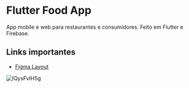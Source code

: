 # Flutter Food App

App mobile e web para restaurantes e consumidores.
Feito em Flutter e Firebase.

## Links importantes
- [Figma Layout](https://www.figma.com/file/HKeAc9kc7WUeR2TB2pRQiU/IA-Card-FATEC?node-id=0%3A1)



![lQysFvIH5g](https://user-images.githubusercontent.com/20982207/169673107-28231f9d-336b-4efb-baba-758fa31d19c4.gif)
